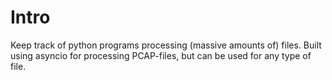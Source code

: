 # Intro

Keep track of python programs processing (massive amounts of) files.
Built using asyncio for processing PCAP-files, but can be used for
any type of file.
